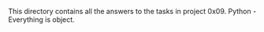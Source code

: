 This directory contains all the answers to the tasks in project 0x09. Python - Everything is object.
